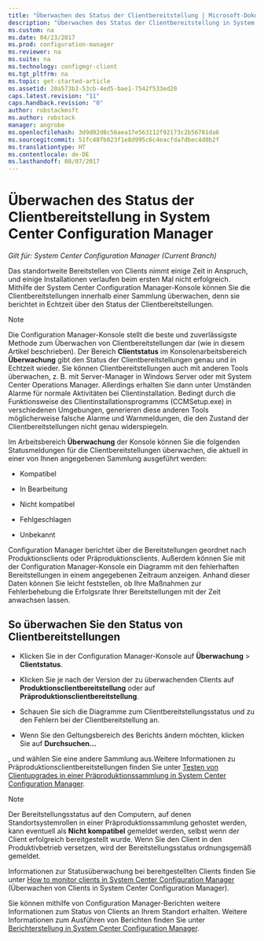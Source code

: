 ```yaml
---
title: "Überwachen des Status der Clientbereitstellung | Microsoft-Dokumentation"
description: "Überwachen des Status der Clientbereitstellung in System Center Configuration Manager."
ms.custom: na
ms.date: 04/23/2017
ms.prod: configuration-manager
ms.reviewer: na
ms.suite: na
ms.technology: configmgr-client
ms.tgt_pltfrm: na
ms.topic: get-started-article
ms.assetid: 20a573b3-53cb-4ed5-bae1-7542f533ed20
caps.latest.revision: "11"
caps.handback.revision: "0"
author: robstackmsft
ms.author: robstack
manager: angrobe
ms.openlocfilehash: 3d9d02d8c56aea17e563112f92173c2b56781da6
ms.sourcegitcommit: 51fc48fb023f1e8d995c6c4eacfda7dbec4d0b2f
ms.translationtype: HT
ms.contentlocale: de-DE
ms.lasthandoff: 08/07/2017
---
```

# <a name="how-to-monitor-client-deployment-status-in-system-center-configuration-manager"></a>Überwachen des Status der Clientbereitstellung in System Center Configuration Manager

*Gilt für: System Center Configuration Manager (Current Branch)*

Das standortweite Bereitstellen von Clients nimmt einige Zeit in Anspruch, und einige Installationen verlaufen beim ersten Mal nicht erfolgreich. Mithilfe der System Center Configuration Manager-Konsole können Sie die Clientbereitstellungen innerhalb einer Sammlung überwachen, denn sie berichtet in Echtzeit über den Status der Clientbereitstellungen.  

> [!NOTE]  
>  Die Configuration Manager-Konsole stellt die beste und zuverlässigste Methode zum Überwachen von Clientbereitstellungen dar (wie in diesem Artikel beschrieben). Der Bereich **Clientstatus** im Konsolenarbeitsbereich **Überwachung** gibt den Status der Clientbereitstellungen genau und in Echtzeit wieder. Sie können Clientbereitstellungen auch mit anderen Tools überwachen, z. B. mit Server-Manager in Windows Server oder mit System Center Operations Manager. Allerdings erhalten Sie dann unter Umständen Alarme für normale Aktivitäten bei Clientinstallation. Bedingt durch die Funktionsweise des Clientinstallationsprogramms (CCMSetup.exe) in verschiedenen Umgebungen, generieren diese anderen Tools möglicherweise falsche Alarme und Warnmeldungen, die den Zustand der Clientbereitstellungen nicht genau widerspiegeln.  

 Im Arbeitsbereich **Überwachung** der Konsole können Sie die folgenden Statusmeldungen für die Clientbereitstellungen überwachen, die aktuell in einer von Ihnen angegebenen Sammlung ausgeführt werden:  

-   Kompatibel  

-   In Bearbeitung  

-   Nicht kompatibel  

-   Fehlgeschlagen  

-   Unbekannt  

 Configuration Manager berichtet über die Bereitstellungen geordnet nach Produktionsclients oder Präproduktionsclients. Außerdem können Sie mit der Configuration Manager-Konsole ein Diagramm mit den fehlerhaften Bereitstellungen in einem angegebenen Zeitraum anzeigen. Anhand dieser Daten können Sie leicht feststellen, ob Ihre Maßnahmen zur Fehlerbehebung die Erfolgsrate Ihrer Bereitstellungen mit der Zeit anwachsen lassen.  

## <a name="to-monitor-client-deployments"></a>So überwachen Sie den Status von Clientbereitstellungen  

-   Klicken Sie in der Configuration Manager-Konsole auf **Überwachung** > **Clientstatus**.  

-   Klicken Sie je nach der Version der zu überwachenden Clients auf **Produktionsclientbereitstellung** oder auf **Präproduktionsclientbereitstellung**.  

-   Schauen Sie sich die Diagramme zum Clientbereitstellungsstatus und zu den Fehlern bei der Clientbereitstellung an.  

-   Wenn Sie den Geltungsbereich des Berichts ändern möchten, klicken Sie auf **Durchsuchen...**  

 , und wählen Sie eine andere Sammlung aus.Weitere Informationen zu Präproduktionsclientbereitstellungen finden Sie unter [Testen von Clientupgrades in einer Präproduktionssammlung in System Center Configuration Manager](../../../core/clients/manage/upgrade/test-client-upgrades.md).

 > [!NOTE]
 > Der Bereitstellungsstatus auf den Computern, auf denen Standortsystemrollen in einer Präproduktionssammlung gehostet werden, kann eventuell als **Nicht kompatibel** gemeldet werden, selbst wenn der Client erfolgreich bereitgestellt wurde. Wenn Sie den Client in den Produktivbetrieb versetzen, wird der Bereitstellungsstatus ordnungsgemäß gemeldet.   

 Informationen zur Statusüberwachung bei bereitgestellten Clients finden Sie unter [How to monitor clients in System Center Configuration Manager](../../../core/clients/manage/monitor-clients.md) (Überwachen von Clients in System Center Configuration Manager).  

 Sie können mithilfe von Configuration Manager-Berichten weitere Informationen zum Status von Clients an Ihrem Standort erhalten. Weitere Informationen zum Ausführen von Berichten finden Sie unter [Berichterstellung in System Center Configuration Manager](../../../core/servers/manage/reporting.md).  
